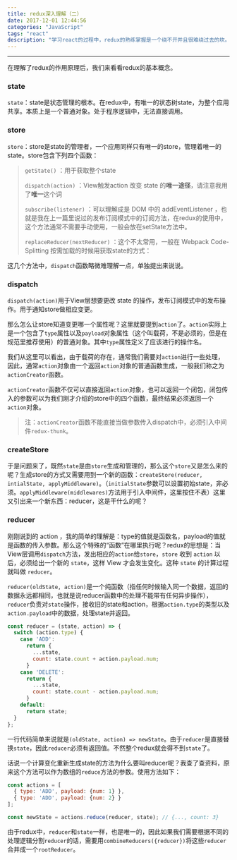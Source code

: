 ```yaml
---
title: redux深入理解（二）
date: 2017-12-01 12:44:56
categories: "JavaScript"
tags: "react"
description: "学习react的过程中，redux的熟练掌握是一个绕不开并且很难绕过去的坎。接触react已经有一段时间了，甚至连一些小项目都用react做了不少了，但redux的使用上还是有诸多不理解不熟练的地方。正好有很长一段时间没有更过博客了，就从这里着手，增强一下自己的理解。"
---
```


---

在理解了redux的作用原理后，我们来看看redux的基本概念。

### state

`state`：state是状态管理的根本。在redux中，有唯一的状态树state，为整个应用共享。本质上是一个普通对象。处于程序逻辑中，无法直接调用。

### store

`store`：store是state的管理者，一个应用同样只有唯一的store，管理着唯一的state。store包含下列四个函数：

> `getState()` ：用于获取整个state
>
> `dispatch(action)` ：View触发action 改变 state 的**唯一途径**，请注意我用了**唯一**这个词
>
> `subscribe(listener)` ：可以理解成是 DOM 中的 addEventListener ，也就是我在上一篇里说过的发布订阅模式中的订阅方法，在redux的使用中，这个方法通常不需要手动使用，一般会放在setState方法中。
>
> `replaceReducer(nextReducer)` ：这个不太常用，一般在 Webpack Code-Splitting 按需加载的时候用获取state的方式：

这几个方法中，`dispatch`函数略微难理解一点，单独提出来说说。

### dispatch

`dispatch(action)`用于View层想要更改 state 的操作，发布订阅模式中的发布操作。用于通知store做相应变更。

那么怎么让store知道变更哪一个属性呢？这里就要提到`action`了。`action`实际上是一个包含了`type`属性以及`payload`对象属性（这个叫载荷，不是必须的，但是在规范里推荐使用）的普通对象。其中`type`属性定义了应该进行的操作名。

我们从这里可以看出，由于载荷的存在，通常我们需要对`action`进行一些处理，因此，通常`action`对象由一个返回`action`对象的普通函数生成，一般我们称之为`actionCreator`函数。

`actionCreator`函数不仅可以直接返回`action`对象，也可以返回一个闭包，闭包传入的参数可以为我们刚才介绍的store中的四个函数，最终结果必须返回一个`action`对象。

> 注：`actionCreator`函数不能直接当做参数传入dispatch中，必须引入中间件`redux-thunk`。

### createStore

于是问题来了，既然`state`是由`store`生成和管理的，那么这个`store`又是怎么来的呢？生成store的方式又需要用到一个新的函数：`createStore(reducer, intialState, applyMiddleware)`。（`initialState`参数可以设置初始state，非必须。`applyMiddleware(middlewares)`方法用于引入中间件，这里按住不表）这里又引出来一个新东西：reducer，这是干什么的呢？

### reducer

刚刚说到的 action ，我的简单的理解是：type的值就是函数名，payload的值就是函数的传入参数。那么这个特殊的“函数”在哪里执行呢？redux的思想是：当View层调用`dispatch`方法，发出相应的`action`给`store`，`store` 收到 `action` 以后，必须给出一个新的 `state`，这样 View 才会发生变化。这种 `state` 的计算过程就叫做 `reducer`。

`reducer(oldState, action)`是一个纯函数（指任何时候输入同一个数据，返回的数据永远都相同，也就是说reducer函数中的处理不能带有任何异步操作），`reducer`负责对`state`操作，接收旧的state和action，根据`action.type`的类型以及`action.payload`中的数据，处理state并返回。

```js
const reducer = (state, action) => {
  switch (action.type) {
    case 'ADD':
      return {
        ...state,
        count: state.count + action.payload.num;
      }
    case 'DELETE':
      return {
        ...state,
        count: state.count - action.payload.num;
      }
    default: 
      return state;
  }
};
```



一行代码简单来说就是`(oldState, action) => newState`。由于`reducer`是直接替换`state`，因此`reducer`必须有返回值。不然整个redux就会得不到`state`了。

话说一个计算变化重新生成state的方法为什么要叫reducer呢？我查了查资料，原来这个方法可以作为数组的`reduce`方法的参数。使用方法如下：

```js
const actions = [
  { type: 'ADD', payload: {num: 1} },
  { type: 'ADD', payload: {num: 2} }
];

const newState = actions.reduce(reducer, state); // {..., count: 3}
```



由于redux中，`reducer`和`state`一样，也是唯一的，因此如果我们需要根据不同的处理逻辑分割`reducer`的话，需要用`combineReducers({reducer})`将这些`reducer`合并成一个`rootReducer`。



